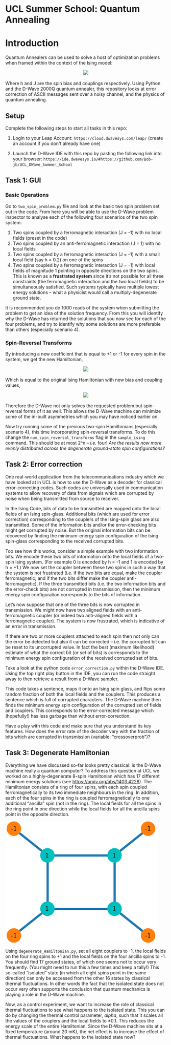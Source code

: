 # UCL Summer School: Quantum Annealing

# Introduction
Quantum Annealers can be used to solve a host of optimization problems when framed within the context of the Ising model: 

<p align="center">
  <img align="centre" src="https://render.githubusercontent.com/render/math?math=H_{Ising} = \sum_{ij} J_{ij} \sigma^z_i \sigma^z_j %2B \sum_i h_i \sigma_i^z" />
 </p>
 
Where h and J are the spin bias and couplings respectively. Using Python and the D-Wave 2000Q quantum annealer, this repository looks at error correction of ASCII messages sent over a noisy channel, and the physics of quantum annealing.

## Setup
Complete the following steps to start all tasks in this repo:
1. Login to your Leap Account: ```https://cloud.dwavesys.com/leap/``` (create an account if you don't already have one)

2. Launch the D-Wave IDE with this repo by pasting the following link into your browser: ```https://ide.dwavesys.io/#https://github.com/Bob-jb/UCL_DWave_Summer_School```

## Task 1: GUI
### Basic Operations
Go to ``two_spin_problem.py`` file and look at the basic two spin problem set out in the code. From here you will be able to use the D-Wave problem inspector to analyse each of the following four scenarios of the two spin system:
1. Two spins coupled by a ferromagnetic interaction (J = -1) with no local fields (preset in the code)
2. Two spins coupled by an anti-ferromagnetic interaction (J = 1) with no local fields
3. Two spins coupled by a ferromagnetic interaction (J = -1) with a small local field (say h = 0.2) on one of the spins
4. Two spins coupled by a ferromagnetic interaction (J = -1) with local fields of magnitude 1 pointing in opposite directions on the two spins. This is known as a **frustrated system** since it’s not possible for all three constraints (the ferromagnetic interaction and the two local fields) to be simultaneously satisfied. Such systems typically have multiple lowest energy solutions – what a physicist would call a multiply-degenerate ground state.

It is recommended you do 1000 reads of the system when submitting the problem to get an idea of the solution frequency. From this you will identify why the D-Wave has returned the solutions that you now see for each of the four problems, and try to identify why some solutions are more preferable than others (especially scenario 4).

### Spin-Reversal Transforms
By introducing a new coefficient that is equal to +1 or -1 for every spin in the system, we get the new Hamiltonian,

<p align="center">
  <img align="centre" src="https://render.githubusercontent.com/render/math?math=H_{Ising} = \sum_{ij} a_i a_j J_{ij} \sigma^z_i \sigma^z_j %2B \sum_i a_i h_i \sigma_i^z" />
 </p>

Which is equal to the original Ising Hamiltonian with new bias and coupling values,

<p align="center">
  <img align="centre" src="https://render.githubusercontent.com/render/math?math=H'_{Ising} = \sum_{ij} J'_{ij} \sigma^z_i \sigma^z_j %2B \sum_i h'_i \sigma_i^z, \quad J'_{ij} = a_i a_j J_{ij}, \quad h'_i = a_i h_i" />
 </p>
 
Therefore the D-Wave not only solves the requested problem but spin-reversal forms of it as well. This allows the D-Wave machine can minimize some of the in-built asymmetries which you may have noticed earlier on.

Now try running some of the previous two-spin Hamiltonians (especially scenario 4), this time incorporating spin-reversal transforms. To do this change the `num_spin_reversal_transforms` flag in the `sample_ising` command. This should be at most 2^n – *i.e.* four! *Are the results now more evenly distributed across the degenerate ground-state spin configurations?*
 

## Task 2: Error correction
One real-world application from the telecommunications industry which we have looked at in UCL is how to use the D-Wave as a decoder for classical error-correcting codes. Such codes are universally used in communication systems to allow recovery of data from signals which are corrupted by noise when being transmitted from source to receiver.

In the Ising Code, bits of data to be transmitted are mapped onto the local fields of an Ising spin-glass. Additional bits (which are used for error correction) corresponding to the couplers of the Ising-spin glass are also transmitted. Some of the information bits and/or the error-checking bits might get corrupted by noise. But the original information bits can be recovered by finding the minimum-energy spin configuration of the Ising spin-glass corresponding to the received corrupted bits.

Too see how this works, consider a simple example with two information bits. We encode these two bits of information onto the local fields of a two-spin Ising system. (For example 0 is encoded by h = -1 and 1 is encoded by h = +1.) We now set the coupler between these two spins in such a way that the system is not frustrated (i.e. if the two bits are equal, make the coupler ferromagnetic; and if the two bits differ make the coupler anti-ferromagnetic). If the three transmitted bits (i.e. the two information bits and the error-check bits) are not corrupted in transmission, then the minimum energy spin configuration corresponds to the bits of information.

Let’s now suppose that one of the three bits is now corrupted in transmission. We might now have two aligned fields with an anti-ferromagnetic coupler (or indeed two anti-aligned fields with a ferromagnetic coupler). The system is now frustrated, which is indicative of an error in transmission. 

If there are two or more couplers attached to each spin then not only can the error be detected but also it can be corrected – i.e. the corrupted bit can be reset to its uncorrupted value. In fact the best (maximum likelihood) estimate of what the correct bit (or set of bits) is corresponds to the minimum energy spin configuration of the received corrupted set of bits.

Take a look at the python code ``error_correction.py`` within the D-Wave IDE. Using the top right play button in the IDE, you can run the code straight away to then retrieve a result from a D-Wave sampler. 

This code takes a sentence, maps it onto an Ising spin glass, and flips some random fraction of both the local fields and the couplers. This produces a sentence which is full of corrupted characters. The D-Wave machine then finds the minimum energy spin configuration of the corrupted set of fields and couplers. This corresponds to the error-corrected message which (hopefully!) has less garbage than without error-correction. 

Have a play with this code and make sure that you understand its key features. How does the error rate of the decoder vary with the fraction of bits which are corrupted in transmission (variable: “crossoverprob”)? 


## Task 3: Degenerate Hamiltonian 
Everything we have discussed so-far looks pretty classical: is the D-Wave machine really a quantum computer? To address this question at UCL we worked on a highly-degenerate 8-spin Hamiltonian which has 17 different minimum energy solutions (see https://arxiv.org/abs/1403.4228). The Hamiltonian consists of a ring of four spins, with each spin coupled ferromagnetically to its two immediate neighbours in the ring. In addition, each of the four spins in the ring is coupled ferromagnetically to one additional “ancilla” spin (not in the ring). The local fields for all the spins in the ring point in one direction while the local fields for all the ancilla spins point in the opposite direction.

 ![Degenerate Hamiltonian](degenerate_problem.png)

Using ``degenerate_Hamiltonian.py``, set all eight couplers to -1, the local fields on the four ring spins to +1 and the local fields on the four ancilla spins to -1. You should find 17 ground states, of which one seems not to occur very frequently. (You might need to run this a few times and keep a tally!) This so-called “isolated” state (in which all eight spins point in the same direction) can only be accessed from the other 16 states by classical thermal fluctuations. In other words the fact that the isolated state does not occur very often supports the conclusion that quantum mechanics is playing a role in the D-Wave machine. 

Now, as a control experiment, we want to increase the role of classical thermal fluctuations to see what happens to the isolated state. This you can do by changing the thermal control parameter, *alpha*, such that it scales all the values of the couplers and the local fields to ±0.1. This reduces the energy scale of the entire Hamiltonian. Since the D-Wave machine sits at a fixed temperature (around 20 mK), the net effect is to increase the effect of thermal fluctuations. What happens to the isolated state now?


